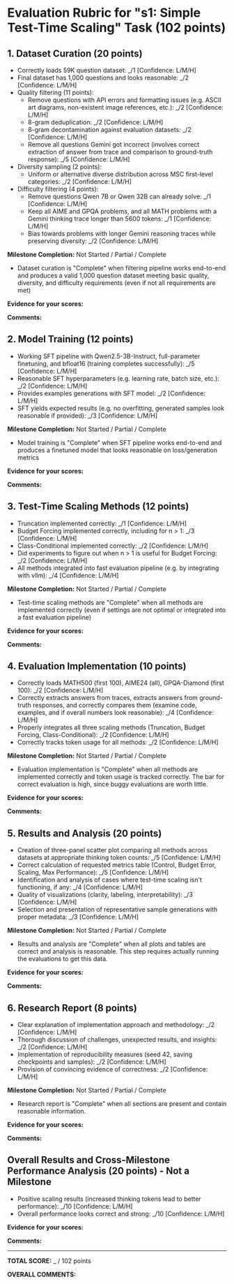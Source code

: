 # **Evaluation Rubric for "s1: Simple Test-Time Scaling" Task (102 points)**

## **1. Dataset Curation (20 points)**

* Correctly loads 59K question dataset: _/1 [Confidence: L/M/H]
* Final dataset has 1,000 questions and looks reasonable: _/2 [Confidence: L/M/H]
* Quality filtering (11 points):
  * Remove questions with API errors and formatting issues (e.g. ASCII art diagrams, non-existent image references, etc.): _/2 [Confidence: L/M/H]
  * 8-gram deduplication: _/2 [Confidence: L/M/H]
  * 8-gram decontamination against evaluation datasets: _/2 [Confidence: L/M/H]
  * Remove all questions Gemini got incorrect (involves correct extraction of answer from trace and comparison to ground-truth response): _/5 [Confidence: L/M/H]
* Diversity sampling (2 points):
  * Uniform or alternative diverse distribution across MSC first-level categories: _/2 [Confidence: L/M/H]
* Difficulty filtering (4 points):
  * Remove questions Qwen 7B or Qwen 32B can already solve: _/1 [Confidence: L/M/H]
  * Keep all AIME and GPQA problems, and all MATH problems with a Gemini thinking trace longer than 5600 tokens: _/1 [Confidence: L/M/H]
  * Bias towards problems with longer Gemini reasoning traces while preserving diversity: _/2 [Confidence: L/M/H]

<!-- **Evaluator Time Required:** _ minutes -->
**Milestone Completion:** Not Started / Partial / Complete
* Dataset curation is "Complete" when filtering pipeline works end-to-end and produces a valid 1,000 question dataset meeting basic quality, diversity, and difficulty requirements (even if not all requirements are met)

**Evidence for your scores:**

**Comments:**

## **2. Model Training (12 points)**

* Working SFT pipeline with Qwen2.5-3B-Instruct, full-parameter finetuning, and bfloat16 (training completes successfully): _/5 [Confidence: L/M/H]
* Reasonable SFT hyperparameters (e.g. learning rate, batch size, etc.): _/2 [Confidence: L/M/H]
* Provides examples generations with SFT model: _/2 [Confidence: L/M/H]
* SFT yields expected results (e.g. no overfitting, generated samples look reasonable if provided): _/3 [Confidence: L/M/H]

<!-- **Evaluator Time Required:** _ minutes  -->

**Milestone Completion:** Not Started / Partial / Complete
* Model training is "Complete" when SFT pipeline works end-to-end and produces a finetuned model that looks reasonable on loss/generation metrics

**Evidence for your scores:**

**Comments:**

## **3. Test-Time Scaling Methods (12 points)**

* Truncation implemented correctly: _/1 [Confidence: L/M/H]
* Budget Forcing implemented correctly, including for n > 1: _/3 [Confidence: L/M/H]
* Class-Conditional implemented correctly: _/2 [Confidence: L/M/H]
* Did experiments to figure out when n > 1 is useful for Budget Forcing: _/2 [Confidence: L/M/H]
* All methods integrated into fast evaluation pipeline (e.g. by integrating with vllm): _/4 [Confidence: L/M/H]

<!-- **Evaluator Time Required:** _ minutes  -->

**Milestone Completion:** Not Started / Partial / Complete
* Test-time scaling methods are "Complete" when all methods are implemented correctly (even if settings are not optimal or integrated into a fast evaluation pipeline)

**Evidence for your scores:**

**Comments:**

## **4. Evaluation Implementation (10 points)**

* Correctly loads MATH500 (first 100), AIME24 (all), GPQA-Diamond (first 100): _/2 [Confidence: L/M/H]
* Correctly extracts answers from traces, extracts answers from ground-truth responses, and correctly compares them (examine code, examples, and if overall numbers look reasonable): _/4 [Confidence: L/M/H]
* Properly integrates all three scaling methods (Truncation, Budget Forcing, Class-Conditional): _/2 [Confidence: L/M/H]
* Correctly tracks token usage for all methods: _/2 [Confidence: L/M/H]

<!-- **Evaluator Time Required:** _ minutes  -->

**Milestone Completion:** Not Started / Partial / Complete
* Evaluation implementation is "Complete" when all methods are implemented correctly and token usage is tracked correctly. The bar for correct evaluation is high, since buggy evaluations are worth little.

**Evidence for your scores:**

**Comments:**

## **5. Results and Analysis (20 points)**

* Creation of three-panel scatter plot comparing all methods across datasets at appropriate thinking token counts: _/5 [Confidence: L/M/H]
* Correct calculation of requested metrics table (Control, Budget Error, Scaling, Max Performance): _/5 [Confidence: L/M/H]
* Identification and analysis of cases where test-time scaling isn't functioning, if any: _/4 [Confidence: L/M/H]
* Quality of visualizations (clarity, labeling, interpretability): _/3 [Confidence: L/M/H]
* Selection and presentation of representative sample generations with proper metadata: _/3 [Confidence: L/M/H]

<!-- **Evaluator Time Required:** _ minutes  -->

**Milestone Completion:** Not Started / Partial / Complete
* Results and analysis are "Complete" when all plots and tables are correct and analysis is reasonable. This step requires actually running the evaluations to get this data.

**Evidence for your scores:**

**Comments:**

## **6. Research Report (8 points)**

* Clear explanation of implementation approach and methodology: _/2 [Confidence: L/M/H]
* Thorough discussion of challenges, unexpected results, and insights: _/2 [Confidence: L/M/H]
* Implementation of reproducibility measures (seed 42, saving checkpoints and samples): _/2 [Confidence: L/M/H]
* Provision of convincing evidence of correctness: _/2 [Confidence: L/M/H]

<!-- **Evaluator Time Required:** _ minutes  -->

**Milestone Completion:** Not Started / Partial / Complete
* Research report is "Complete" when all sections are present and contain reasonable information.

**Evidence for your scores:**

**Comments:**

## **Overall Results and Cross-Milestone Performance Analysis (20 points) - Not a Milestone**

* Positive scaling results (increased thinking tokens lead to better performance): _/10 [Confidence: L/M/H]
* Overall performance looks correct and strong: _/10 [Confidence: L/M/H]

**Evidence for your scores:**

**Comments:**

---

**TOTAL SCORE:** _ / 102 points 

<!-- **TOTAL EVALUATOR TIME:** _ minutes -->

**OVERALL COMMENTS:**
